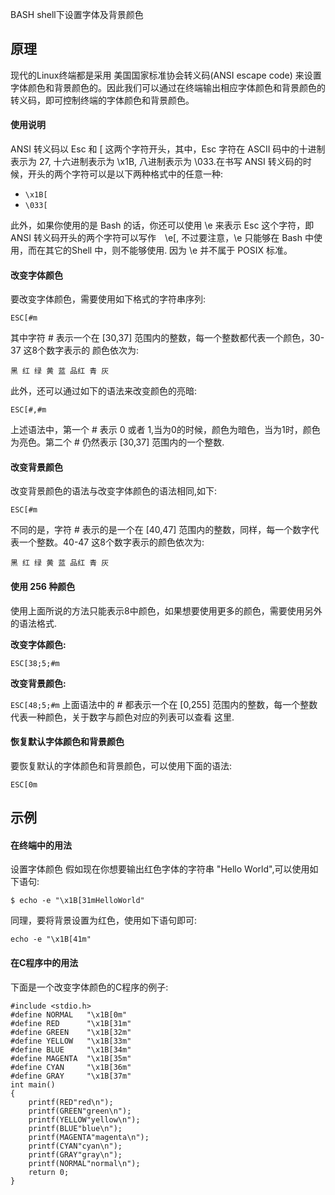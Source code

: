 BASH shell下设置字体及背景颜色

## 原理

   现代的Linux终端都是采用 美国国家标准协会转义码(ANSI escape code) 来设置字体颜色和背景颜色的。因此我们可以通过在终端输出相应字体颜色和背景颜色的转义码，即可控制终端的字体颜色和背景颜色。

#### 使用说明

   ANSI 转义码以 Esc 和 [ 这两个字符开头，其中，Esc 字符在 ASCII 码中的十进制表示为 27, 十六进制表示为 \x1B, 八进制表示为 \033.在书写 ANSI 转义码的时候，开头的两个字符可以是以下两种格式中的任意一种:

- `\x1B[`
- `\033[`

此外，如果你使用的是 Bash 的话，你还可以使用 \e 来表示 Esc 这个字符，即 ANSI 转义码开头的两个字符可以写作　\e[, 不过要注意，\e 只能够在 Bash 中使用，而在其它的Shell 中，则不能够使用. 因为 \e 并不属于 POSIX 标准。

#### 改变字体颜色

要改变字体颜色，需要使用如下格式的字符串序列:

`ESC[#m`

其中字符 # 表示一个在 [30,37] 范围内的整数，每一个整数都代表一个颜色，30-37 这8个数字表示的
颜色依次为:

`黑 红 绿 黄 蓝 品红 青 灰`

此外，还可以通过如下的语法来改变颜色的亮暗:

`ESC[#,#m`

上述语法中，第一个 # 表示 0 或者 1,当为0的时候，颜色为暗色，当为1时，颜色为亮色。第二个 # 仍然表示 [30,37] 范围内的一个整数.

#### 改变背景颜色

改变背景颜色的语法与改变字体颜色的语法相同,如下:

`ESC[#m`

不同的是，字符 # 表示的是一个在 [40,47] 范围内的整数，同样，每一个数字代表一个整数。40-47 这8个数字表示的颜色依次为:

`黑 红 绿 黄 蓝 品红 青 灰`

#### 使用 256 种颜色

使用上面所说的方法只能表示8中颜色，如果想要使用更多的颜色，需要使用另外的语法格式.

**改变字体颜色:**

`ESC[38;5;#m`

**改变背景颜色:**

`ESC[48;5;#m`
上面语法中的 # 都表示一个在 [0,255] 范围内的整数，每一个整数代表一种颜色，关于数字与颜色对应的列表可以查看 这里.

#### 恢复默认字体颜色和背景颜色

要恢复默认的字体颜色和背景颜色，可以使用下面的语法:

`ESC[0m`

## 示例

#### 在终端中的用法

设置字体颜色
假如现在你想要输出红色字体的字符串 "Hello World",可以使用如下语句:

`$ echo -e "\x1B[31mHelloWorld"`

同理，要将背景设置为红色，使用如下语句即可:

`echo -e "\x1B[41m"`

#### 在C程序中的用法

下面是一个改变字体颜色的C程序的例子:

```
#include <stdio.h>
#define NORMAL   "\x1B[0m"
#define RED      "\x1B[31m"
#define GREEN    "\x1B[32m"
#define YELLOW   "\x1B[33m"
#define BLUE     "\x1B[34m"
#define MAGENTA  "\x1B[35m"
#define CYAN     "\x1B[36m"
#define GRAY     "\x1B[37m"
int main()
{
    printf(RED"red\n");
    printf(GREEN"green\n");
    printf(YELLOW"yellow\n");
    printf(BLUE"blue\n");
    printf(MAGENTA"magenta\n");
    printf(CYAN"cyan\n");
    printf(GRAY"gray\n");
    printf(NORMAL"normal\n");
    return 0;
}
```